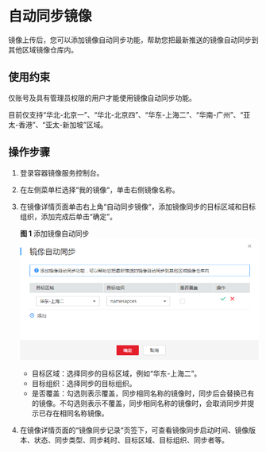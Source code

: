 # 自动同步镜像<a name="swr_01_0101"></a>

镜像上传后，您可以添加镜像自动同步功能，帮助您把最新推送的镜像自动同步到其他区域镜像仓库内。

## 使用约束<a name="section15251822105111"></a>

仅账号及具有管理员权限的用户才能使用镜像自动同步功能。

目前仅支持“华北-北京一”、“华北-北京四”、“华东-上海二”、“华南-广州”、“亚太-香港”、“亚太-新加坡”区域。

## 操作步骤<a name="section1228035263210"></a>

1.  登录容器镜像服务控制台。
2.  在左侧菜单栏选择“我的镜像“，单击右侧镜像名称。
3.  在镜像详情页面单击右上角“自动同步镜像“，添加镜像同步的目标区域和目标组织，添加完成后单击“确定”。

    **图 1**  添加镜像自动同步<a name="fig1350170508"></a>  
    ![](figures/添加镜像自动同步.png "添加镜像自动同步")

    -   目标区域：选择同步的目标区域，例如“华东-上海二”。
    -   目标组织：选择同步的目标组织。
    -   是否覆盖：勾选则表示覆盖，同步相同名称的镜像时，同步后会替换已有的镜像。不勾选则表示不覆盖，同步相同名称的镜像时，会取消同步并提示已存在相同名称镜像。


1.  在镜像详情页面的“镜像同步记录“页签下，可查看镜像同步启动时间、镜像版本、状态、同步类型、同步耗时、目标区域、目标组织、同步者等。

